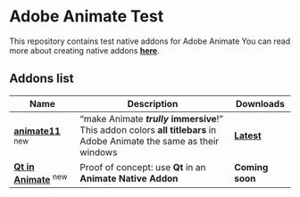 # Adobe Animate Test
This repository contains test native addons for Adobe Animate
You can read more about creating native addons [**here**](https://github.com/AdobeDocs/developers-animatesdk-docs/blob/master/C-Level_Extensibility/About_extensibility.md).

## Addons list

| Name | Description | Downloads |
| - | - | - |
| [**animate11**](https://github.com/DeMineArchiver/animate-test-addons/blob/master/animate11/README.md) <sup>new</sup> | <q>make Animate ***trully* immersive**!</q></br>This addon colors **all titlebars** in Adobe Animate the same as their windows | [**Latest**](https://github.com/DeMineArchiver/animate-test-addons/releases/latest) |
| [**Qt in Animate**](https://github.com/DeMineArchiver/animate-test-addons/blob/master/qt-in-animate/README.md) <sup>new</sup> | Proof of concept: use **Qt** in an **Animate Native Addon** | **Coming soon** |